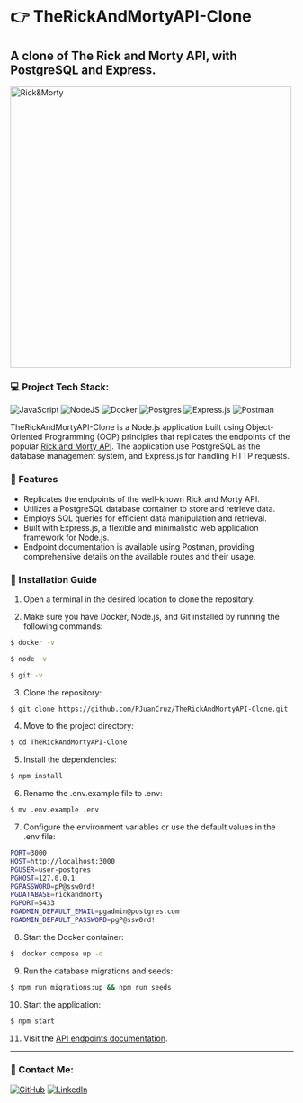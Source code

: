 # 👉 **TheRickAndMortyAPI-Clone**

## A clone of The Rick and Morty API, with PostgreSQL and Express.

<img src="https://upload.wikimedia.org/wikipedia/commons/b/b1/Rick_and_Morty.svg" alt="Rick&Morty" width="500">

### 💻 Project Tech Stack:

![JavaScript](https://img.shields.io/badge/javascript-%23323330.svg?style=for-the-badge&logo=javascript&logoColor=%23F7DF1E) ![NodeJS](https://img.shields.io/badge/node.js-6DA55F?style=for-the-badge&logo=node.js&logoColor=white) ![Docker](https://img.shields.io/badge/docker-%230db7ed.svg?style=for-the-badge&logo=docker&logoColor=white) ![Postgres](https://img.shields.io/badge/postgres-%23316192.svg?style=for-the-badge&logo=postgresql&logoColor=white) ![Express.js](https://img.shields.io/badge/express.js-%23404d59.svg?style=for-the-badge&logo=express&logoColor=%2361DAFB) ![Postman](https://img.shields.io/badge/Postman-FF6C37?style=for-the-badge&logo=postman&logoColor=white)

TheRickAndMortyAPI-Clone is a Node.js application built using Object-Oriented Programming (OOP) principles that replicates the endpoints of the popular [Rick and Morty API](https://rickandmortyapi.com/). The application use PostgreSQL as the database management system, and Express.js for handling HTTP requests.

### 🔧 Features

- Replicates the endpoints of the well-known Rick and Morty API.
- Utilizes a PostgreSQL database container to store and retrieve data.
- Employs SQL queries for efficient data manipulation and retrieval.
- Built with Express.js, a flexible and minimalistic web application framework for Node.js.
- Endpoint documentation is available using Postman, providing comprehensive details on the available routes and their usage.

### 📰 Installation Guide

1. Open a terminal in the desired location to clone the repository.

2. Make sure you have Docker, Node.js, and Git installed by running the following commands:

```bash
$ docker -v
```

```bash
$ node -v
```

```bash
$ git -v
```

3. Clone the repository:

```bash
$ git clone https://github.com/PJuanCruz/TheRickAndMortyAPI-Clone.git
```

4. Move to the project directory:

```bash
$ cd TheRickAndMortyAPI-Clone
```

5. Install the dependencies:

```bash
$ npm install
```

6. Rename the .env.example file to .env:

```bash
$ mv .env.example .env
```

7. Configure the environment variables or use the default values in the .env file:

```bash
PORT=3000
HOST=http://localhost:3000
PGUSER=user-postgres
PGHOST=127.0.0.1
PGPASSWORD=pP@ssw0rd!
PGDATABASE=rickandmorty
PGPORT=5433
PGADMIN_DEFAULT_EMAIL=pgadmin@postgres.com
PGADMIN_DEFAULT_PASSWORD=pgP@ssw0rd!
```

8. Start the Docker container:

```bash
$  docker compose up -d
```

9. Run the database migrations and seeds:

```bash
$ npm run migrations:up && npm run seeds
```

10. Start the application:

```bash
$ npm start
```

11. Visit the [ API endpoints documentation](https://documenter.getpostman.com/view/23055576/2s93si1prk).

---

### 📝 Contact Me:

[![GitHub](https://img.shields.io/badge/github-%23121011.svg?style=for-the-badge&logo=github&logoColor=white)](https://github.com/PJuanCruz) [![LinkedIn](https://img.shields.io/badge/linkedin-%230077B5.svg?style=for-the-badge&logo=linkedin&logoColor=white)](https://www.linkedin.com/in/peluffojuancruz-fullstack-dev/)
